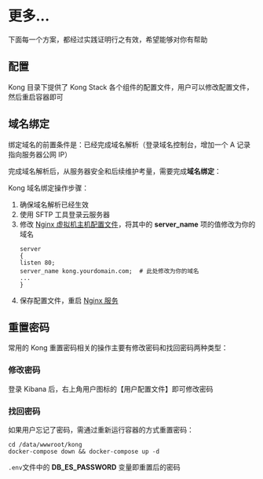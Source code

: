 # 更多...

下面每一个方案，都经过实践证明行之有效，希望能够对你有帮助

## 配置

Kong 目录下提供了 Kong Stack 各个组件的配置文件，用户可以修改配置文件，然后重启容器即可

## 域名绑定

绑定域名的前置条件是：已经完成域名解析（登录域名控制台，增加一个 A 记录指向服务器公网 IP）

完成域名解析后，从服务器安全和后续维护考量，需要完成**域名绑定**：

Kong 域名绑定操作步骤：

1. 确保域名解析已经生效
2. 使用 SFTP 工具登录云服务器
3. 修改 [Nginx 虚拟机主机配置文件](/zh/stack-components.md#nginx)，将其中的 **server_name** 项的值修改为你的域名
   ```text
   server
   {
   listen 80;
   server_name kong.yourdomain.com;  # 此处修改为你的域名
   ...
   }
   ```
4. 保存配置文件，重启 [Nginx 服务](/zh/admin-services.md#nginx)

## 重置密码

常用的 Kong 重置密码相关的操作主要有修改密码和找回密码两种类型：

### 修改密码

登录 Kibana 后，右上角用户图标的【用户配置文件】即可修改密码

### 找回密码

如果用户忘记了密码，需通过重新运行容器的方式重置密码：

```
cd /data/wwwroot/kong
docker-compose down && docker-compose up -d
```

`.env`文件中的 **DB_ES_PASSWORD** 变量即重置后的密码
